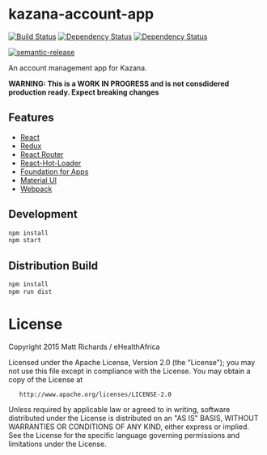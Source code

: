 # kazana-account-app

[![Build Status](https://img.shields.io/travis/eHealthAfrica/kazana-account-app.svg?style=flat-square)](https://travis-ci.org/eHealthAfrica/kazana-account-app)
[![Dependency Status](https://img.shields.io/david/eHealthAfrica/kazana-account-app.svg?style=flat-square)](https://david-dm.org/eHealthAfrica/kazana-account-app)
[![Dependency Status](https://img.shields.io/david/dev/eHealthAfrica/kazana-account-app.svg?style=flat-square)](https://david-dm.org/eHealthAfrica/kazana-account-app)

[![semantic-release](https://img.shields.io/badge/%20%20%F0%9F%93%A6%F0%9F%9A%80-semantic--release-e10079.svg?style=flat-square)](https://github.com/semantic-release/semantic-release)

An account management app for Kazana.

**WARNING: This is a WORK IN PROGRESS and is not consdidered production ready. Expect breaking changes**

## Features

 - [React](http://react.io)
 - [Redux](https://github.com/gaearon/redux)
 - [React Router](https://github.com/rackt/react-router)
 - [React-Hot-Loader](https://github.com/gaearon/react-hot-loader)
 - [Foundation for Apps](http://foundation.zurb.com/apps/)
 - [Material UI](http://material-ui.com/)
 - [Webpack](https://github.com/webpack/webpack)

## Development

```bash
npm install
npm start
```

## Distribution Build

```bash
npm install
npm run dist
```

# License

   Copyright 2015 Matt Richards / eHealthAfrica

   Licensed under the Apache License, Version 2.0 (the "License");
   you may not use this file except in compliance with the License.
   You may obtain a copy of the License at

       http://www.apache.org/licenses/LICENSE-2.0

   Unless required by applicable law or agreed to in writing, software
   distributed under the License is distributed on an "AS IS" BASIS,
   WITHOUT WARRANTIES OR CONDITIONS OF ANY KIND, either express or implied.
   See the License for the specific language governing permissions and
   limitations under the License.
